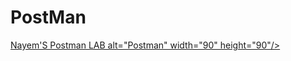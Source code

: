 # PostMan
<a href="https://www.postman.com/nayem94/" target="_blank"> Nayem'S Postman LAB alt="Postman" width="90" height="90"/> </a> 

